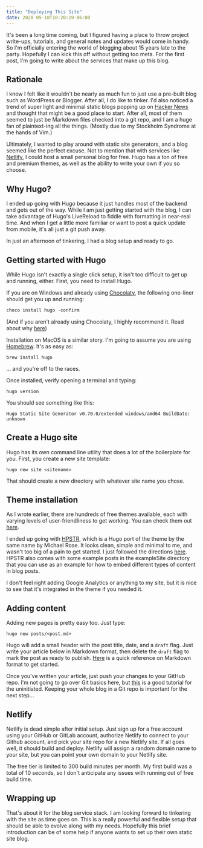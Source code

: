 ```yaml
---
title: "Deploying This Site"
date: 2020-05-18T18:20:19-06:00
---
```


 It's been a long time coming, but I figured having a place to throw project write-ups, tutorials, and general notes and updates
would come in handy. So I'm officially entering the world of blogging about 15 years late to the party. 
Hopefully I can kick this off without getting too meta. For the first post, I'm going to write about the services that make up this blog. 


## Rationale
I know I felt like it wouldn't be nearly as much fun to just use a pre-built blog such as WordPress or Blogger. After all, I do like to tinker.
I'd also noticed a trend of super light and minimal static blogs popping up on [Hacker News](http://news.ycombinator.com) and thought that might
be a good place to start. After all, most of them seemed to just be Markdown files checked into a git repo, and I am a huge fan of plaintext-ing
all the things. (Mostly due to my Stockholm Syndrome at the hands of Vim.)


Ultimately, I wanted to play around with static site generators, and a blog seemed like the perfect excuse. 
Not to mention that with services like [Netlify](https://www.netlify.com/), I could host a small personal blog for free.
Hugo has a ton of free and premium themes, as well as the ability to write your own if you so choose.  


## Why Hugo?

I ended up going with Hugo because it just handles most of the backend and gets out of the way. While I am just getting started with the blog, 
I can take advantage of Hugo's LiveReload to fiddle with formatting in near-real time. And when I get a little more familiar or want to post a quick update from mobile, it's all just a git push away.

In just an afternoon of tinkering, I had a blog setup and ready to go.

## Getting started with Hugo
While Hugo isn't exactly a single click setup, it isn't too difficult to get up and running, either. 
First, you need to install Hugo.

If you are on Windows and already using [Chocolaty](https://chocolatey.org/), the following one-liner should get you up and running:

``` powershell
choco install hugo -confirm
```

(And if you aren't already using Chocolaty, I highly recommend it. Read about why [here](https://chocolatey.org/docs/why))

Installation on MacOS is a similar story. I'm going to assume you are using [Homebrew](https://brew.sh/). It's as easy as:

``` shell
brew install hugo
``` 
... and you're off to the races. 

Once installed, verify opening a terminal and typing:

``` shell
hugo version
```

You should see something like this:

``` shell
Hugo Static Site Generator v0.70.0/extended windows/amd64 BuildDate: unknown
```

## Create a Hugo site
Hugo has its own command line utility that does a lot of the boilerplate for you. First, you create a new site template:

``` shell
hugo new site <sitename>
```

That should create a new directory with whatever site name you chose. 

## Theme installation

As I wrote earlier, there are hundreds of free themes available, each with varying levels of user-friendliness to get working. You can check them out [here](https://themes.gohugo.io/). 

I ended up going with [HPSTR](https://themes.gohugo.io/hpstr-hugo-theme/), which is a Hugo port of the theme by the same name by Michael Rose.
It looks clean, simple and minimal to me, and wasn't too big of a pain to get started. I just followed the directions [here](https://dldx.org/hpstr-hugo-theme/theme-setup/). 
HPSTR also comes with some example posts in the exampleSite directory that you can use as an example for how to embed different types of content in blog posts. 

I don't feel right adding Google Analytics or anything to my site, but it is nice to see that it's integrated in the theme if you needed it. 

## Adding content

Adding new pages is pretty easy too. Just type:

``` shell
hugo new posts/<post.md>
```

Hugo will add a small header with the post title, date, and a `draft` flag.
Just write your article below in Markdown format, then delete the `draft` flag to mark the post as ready to publish. [Here](https://guides.github.com/features/mastering-markdown/) is a quick reference on Markdown format to get started.

Once you've written your article, just push your changes to your GitHub repo. I'm not going to go over Git basics here, but [this](https://git-scm.com/docs/gittutorial) is a good tutorial for the uninitiated. Keeping your whole blog in a Git repo is important for the next step...


## Netlify

Netlify is dead simple after initial setup. Just sign up for a free account using your GitHub or GitLab account, authorize Netlify to connect to your Github account, and pick your site repo for a new Netlify site. 
If all goes well, it should build and deploy. Netlify will assign a random domain name to your site, but you can point your own domain to your Netlify site.  

The free tier is limited to 300 build minutes per month. My first build was a total of 10 seconds, so I don't anticipate any issues with running out of free build time. 

## Wrapping up

That's about it for the blog service stack. I am looking forward to tinkering with the site as time goes on. This is a really powerful and flexible setup that should be able to evolve along with my needs. 
Hopefully this brief introduction can be of some help if anyone wants to set up their own static site blog.